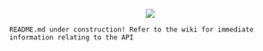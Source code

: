 <p align="center"><img src="https://i.imgur.com/a7KoLRc.png"/></p>

``README.md under construction! Refer to the wiki for immediate information relating to the API``

